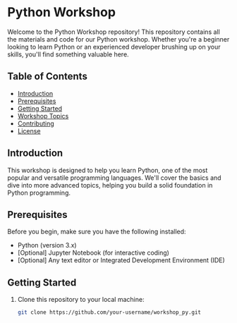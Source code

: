# Python Workshop

Welcome to the Python Workshop repository! This repository contains all the materials and code for our Python workshop. Whether you're a beginner looking to learn Python or an experienced developer brushing up on your skills, you'll find something valuable here.

## Table of Contents

- [Introduction](#introduction)
- [Prerequisites](#prerequisites)
- [Getting Started](#getting-started)
- [Workshop Topics](#workshop-topics)
- [Contributing](#contributing)
- [License](#license)

## Introduction

This workshop is designed to help you learn Python, one of the most popular and versatile programming languages. We'll cover the basics and dive into more advanced topics, helping you build a solid foundation in Python programming.

## Prerequisites

Before you begin, make sure you have the following installed:

- Python (version 3.x)
- [Optional] Jupyter Notebook (for interactive coding)
- [Optional] Any text editor or Integrated Development Environment (IDE)

## Getting Started

1. Clone this repository to your local machine:

   ```bash
   git clone https://github.com/your-username/workshop_py.git
